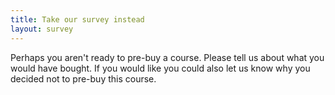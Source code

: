 ```yaml
---
title: Take our survey instead
layout: survey
---
```


Perhaps you aren't ready to pre-buy a course. Please tell us about what you would have bought. If you would like you could also let us know why you decided not to pre-buy this course.